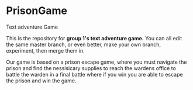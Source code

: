 PrisonGame
==========

Text adventure Game

This is the repository for **group 1's text adventure game.**
You can all edit the same master branch, or even better, make your own branch, experiment, then merge them in.

Our game is based on a prison escape game, where you must navigate the prison and find the nessisicary supplies to reach the wardens office to battle the warden in a final battle where if you win you are able to escape the prison and win the game.
